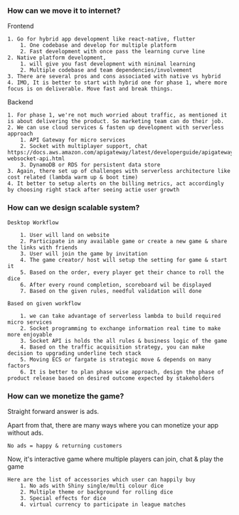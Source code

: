 ### How can we move it to internet?

Frontend

    1. Go for hybrid app development like react-native, flutter
        1. One codebase and develop for multiple platform
        2. Fast development with once pass the learning curve line
    2. Native platform development, 
        1. will give you fast development with minimal learning 
        2. Multiple codebase and team dependencies/involvement
    3. There are several pros and cons associated with native vs hybrid
    4. IMO, It is better to start with hybrid one for phase 1, where more focus is on deliverable. Move fast and break things.

Backend

    1. For phase 1, we're not much worried about traffic, as mentioned it is about delivering the product. So marketing team can do their job.
    2. We can use cloud services & fasten up development with serverless approach
        1. API Gateway for micro services
        2. Socket with multiplayer support, chat https://docs.aws.amazon.com/apigateway/latest/developerguide/apigateway-websocket-api.html
        3. DynamoDB or RDS for persistent data store
    3. Again, there set up of challenges with serverless architecture like cost related (lambda warm up & boot time)
    4. It better to setup alerts on the billing metrics, act accordingly by choosing right stack after seeing actie user growth


### How can we design scalable system?

    Desktop Workflow

        1. User will land on website
        2. Participate in any available game or create a new game & share the links with friends
        3. User will join the game by invitation
        4. The game creator/ host will setup the setting for game & start it
        5. Based on the order, every player get their chance to roll the dice
        6. After every round completion, scoreboard wil be displayed
        7. Based on the given rules, needful validation will done

    Based on given workflow

        1. we can take advantage of serverless lambda to build required micro services
        2. Socket programming to exchange information real time to make more enjoyable
        3. Socket API is holds the all rules & business logic of the game
        4. Based on the traffic acquisition strategy, you can make decision to upgrading underline tech stack
        5. Moving ECS or fargate is strategic move & depends on many factors
        6. It is better to plan phase wise approach, design the phase of product release based on desired outcome expected by stakeholders

### How can we monetize the game?

Straight forward answer is ads.

Apart from that, there are many ways where you can monetize your app without ads.

`No ads = happy & returning customers`

Now, it's interactive game where multiple players can join, chat & play the game
    
    Here are the list of accessories which user can happily buy
        1. No ads with Shiny single/multi colour dice
        2. Multiple theme or background for rolling dice
        3. Special effects for dice
        4. virtual currency to participate in league matches
